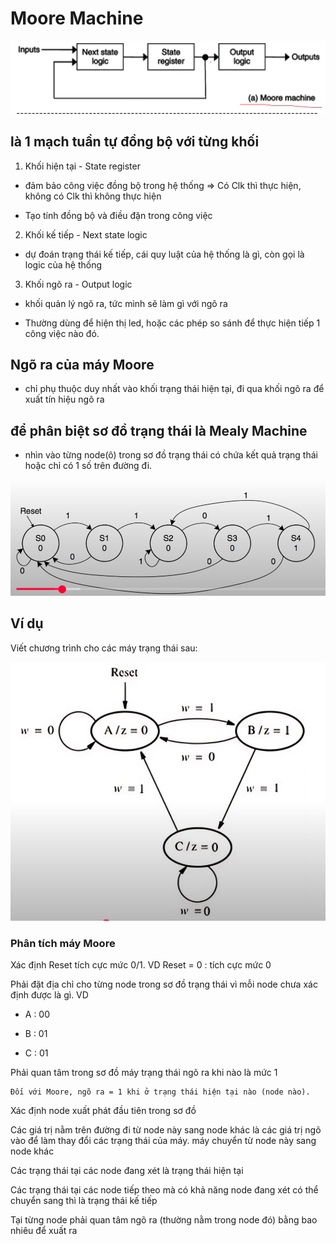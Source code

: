 # Moore Machine

![Máy Moore](img/image.png)

## là 1 mạch tuần tự đồng bộ với từng khối

1. Khối hiện tại - State register

- đảm bảo công việc đồng bộ trong hệ thống => Có Clk thì thực hiện, không có Clk thì không thực hiện

- Tạo tính đồng bộ và điều đặn trong công việc

2. Khối kế tiếp - Next state logic

- dự đoán trạng thái kế tiếp, cái quy luật của hệ thống là gì, còn gọi là logic của hệ thống

3. Khối ngõ ra - Output logic

- khối quản lý ngõ ra, tức mình sẽ làm gì với ngõ ra

- Thường dùng để hiện thị led, hoặc các phép so sánh để thực hiện tiếp 1 công việc nào đó.

## Ngõ ra của máy Moore

- chỉ phụ thuộc duy nhất vào khối trạng thái hiện tại, đi qua khối ngõ ra để xuất tín hiệu ngõ ra

## để phân biệt sơ đồ trạng thái là Mealy Machine

- nhìn vào từng node(ô) trong sơ đồ trạng thái có chứa kết quả trạng thái hoặc chỉ có 1 số trên đường đi.

![Sơ đồ mẫu trạng thái Mealy](img/image1.png)

## Ví dụ

Viết chương trình cho các máy trạng thái sau:

![Bài tập ví dụ](img/image2.png)

### Phân tích máy Moore

Xác định Reset tích cực mức 0/1. VD Reset = 0 : tích cực mức 0

Phải đặt địa chỉ cho từng node trong sơ đồ trạng thái vì mỗi node chưa xác định được là gì. VD

- A : 00

- B : 01

- C : 01

Phải quan tâm trong sơ đồ máy trạng thái ngõ ra khi nào là mức 1

    Đối với Moore, ngõ ra = 1 khi ở trạng thái hiện tại nào (node nào).

Xác định node xuất phát đầu tiên trong sơ đồ

Các giá trị nằm trên đường đi từ node này sang node khác là các giá trị ngõ vào để làm thay đổi các trạng thái của máy. máy chuyển từ node này sang node khác

Các trạng thái tại các node đang xét là trạng thái hiện tại

Các trạng thái tại các node tiếp theo mà có khả năng node đang xét có thể chuyển sang thì là trạng thái kế tiếp

Tại từng node phải quan tâm ngõ ra (thường nằm trong node đó) bằng bao nhiêu để xuất ra
